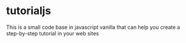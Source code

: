 # tutorialjs

This is a small code base in javascript vanilla that can help you create a step-by-step tutorial in your web sites
